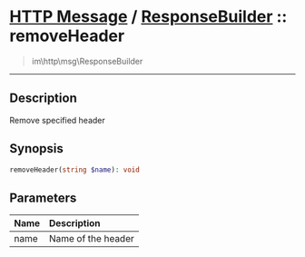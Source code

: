 # [HTTP Message](http.md) / [ResponseBuilder](http-ResponseBuilder.md) :: removeHeader
 > im\http\msg\ResponseBuilder
____

## Description
Remove specified header

## Synopsis
```php
removeHeader(string $name): void
```

## Parameters
| Name | Description |
| :--- | :---------- |
| name | Name of the header |
